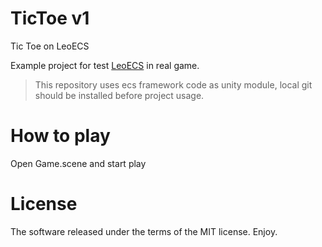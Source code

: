 # TicToe v1
Tic Toe on LeoECS

Example project for test [LeoECS](https://github.com/Leopotam/ecs) in real game.

> This repository uses ecs framework code as unity module, local git should be installed before project usage.

# How to play
Open Game.scene and start play

# License
The software released under the terms of the MIT license. Enjoy.
